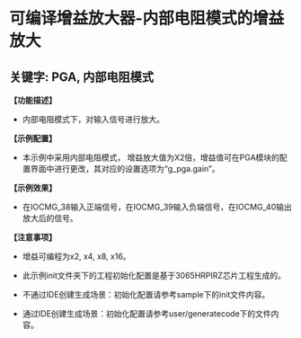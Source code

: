 # 可编译增益放大器-内部电阻模式的增益放大
## 关键字: PGA, 内部电阻模式

**【功能描述】**
+ 内部电阻模式下，对输入信号进行放大。

**【示例配置】**
+ 本示例中采用内部电阻模式， 增益放大值为X2倍，增益值可在PGA模块的配置界面中进行更改，其对应的设置选项为“g_pga.gain”。

**【示例效果】**
+ 在IOCMG_38输入正端信号，在IOCMG_39输入负端信号，在IOCMG_40输出放大后的信号。
 
**【注意事项】**
+ 增益可编程为x2, x4, x8, x16。

+ 此示例init文件夹下的工程初始化配置是基于3065HRPIRZ芯片工程生成的。
+ 不通过IDE创建生成场景：初始化配置请参考sample下的init文件内容。
+ 通过IDE创建生成场景：初始化配置请参考user/generatecode下的文件内容。